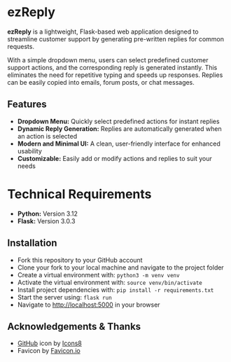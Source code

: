 # ezReply

**ezReply** is a lightweight, Flask-based web application designed to streamline customer support by generating pre-written replies for common requests.

With a simple dropdown menu, users can select predefined customer support actions, and the corresponding reply is generated instantly. This eliminates the need for repetitive typing and speeds up responses. Replies can be easily copied into emails, forum posts, or chat messages.

## Features
* **Dropdown Menu:** Quickly select predefined actions for instant replies
* **Dynamic Reply Generation:** Replies are automatically generated when an action is selected
* **Modern and Minimal UI:** A clean, user-friendly interface for enhanced usability
* **Customizable:** Easily add or modify actions and replies to suit your needs

# Technical Requirements
* **Python:** Version 3.12
* **Flask:** Version 3.0.3

## Installation
* Fork this repository to your GitHub account
* Clone your fork to your local machine and navigate to the project folder
* Create a virtual environment with: `python3 -m venv venv`
* Activate the virtual environment with: `source venv/bin/activate`
* Install project dependencies with: `pip install -r requirements.txt`
* Start the server using: `flask run`
* Navigate to [http://localhost:5000](http://localhost:5000/) in your browser

## Acknowledgements & Thanks
* [GitHub](https://icons8.com/icon/OekWdZr7M4hU/github) icon by [Icons8](https://icons8.com)
* Favicon by [Favicon.io](https://favicon.io/)